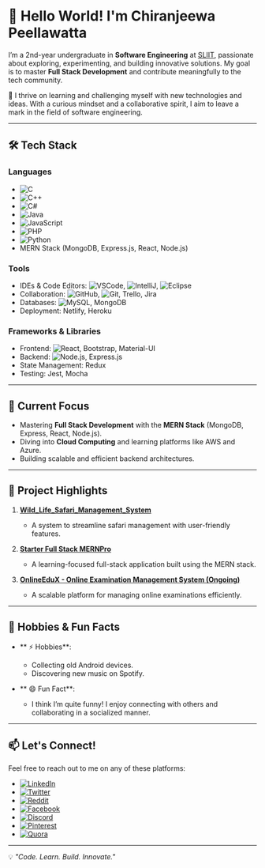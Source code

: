 
# 👋 Hello World! I'm Chiranjeewa Peellawatta  

I’m a 2nd-year undergraduate in **Software Engineering** at [SLIIT](https://www.sliit.lk), passionate about exploring, experimenting, and building innovative solutions. My goal is to master **Full Stack Development** and contribute meaningfully to the tech community.  

🌱 I thrive on learning and challenging myself with new technologies and ideas. With a curious mindset and a collaborative spirit, I aim to leave a mark in the field of software engineering.  

---

## 🛠 Tech Stack  

### **Languages**  
- ![C](https://img.shields.io/badge/-C-A8B9CC?style=flat-square&logo=c&logoColor=black)  
- ![C++](https://img.shields.io/badge/-C++-00599C?style=flat-square&logo=c%2B%2B&logoColor=white)  
- ![C#](https://img.shields.io/badge/-CSharp-239120?style=flat-square&logo=csharp&logoColor=white)  
- ![Java](https://img.shields.io/badge/-Java-007396?style=flat-square&logo=java&logoColor=white)  
- ![JavaScript](https://img.shields.io/badge/-JavaScript-F7DF1E?style=flat-square&logo=javascript&logoColor=black)  
- ![PHP](https://img.shields.io/badge/-PHP-777BB4?style=flat-square&logo=php&logoColor=white)  
- ![Python](https://img.shields.io/badge/-Python-3776AB?style=flat-square&logo=python&logoColor=white)  
- MERN Stack (MongoDB, Express.js, React, Node.js)  

### **Tools**  
- IDEs & Code Editors: ![VSCode](https://img.shields.io/badge/-VS%20Code-007ACC?style=flat-square&logo=visual-studio-code&logoColor=white), ![IntelliJ](https://img.shields.io/badge/-IntelliJ_IDEA-000000?style=flat-square&logo=intellij-idea&logoColor=white), ![Eclipse](https://img.shields.io/badge/-Eclipse-2C2255?style=flat-square&logo=eclipse&logoColor=white)  
- Collaboration: ![GitHub](https://img.shields.io/badge/-GitHub-181717?style=flat-square&logo=github&logoColor=white), ![Git](https://img.shields.io/badge/-Git-F05032?style=flat-square&logo=git&logoColor=white), Trello, Jira  
- Databases: ![MySQL](https://img.shields.io/badge/-MySQL-4479A1?style=flat-square&logo=mysql&logoColor=white), MongoDB  
- Deployment: Netlify, Heroku  

### **Frameworks & Libraries**  
- Frontend: ![React](https://img.shields.io/badge/-React-61DAFB?style=flat-square&logo=react&logoColor=black), Bootstrap, Material-UI  
- Backend: ![Node.js](https://img.shields.io/badge/-Node.js-339933?style=flat-square&logo=node.js&logoColor=white), Express.js  
- State Management: Redux  
- Testing: Jest, Mocha  

---

## 🌟 Current Focus  
- Mastering **Full Stack Development** with the **MERN Stack** (MongoDB, Express, React, Node.js).  
- Diving into **Cloud Computing** and learning platforms like AWS and Azure.  
- Building scalable and efficient backend architectures.  

---

## 📂 Project Highlights  
1. **[Wild_Life_Safari_Management_System](https://github.com/ChiranjeewaPeellawatta/Wild_Life_Safari_Management_System)**  
   - A system to streamline safari management with user-friendly features.  

2. **[Starter Full Stack MERNPro](https://github.com/ChiranjeewaPeellawatta/MernPro)**  
   - A learning-focused full-stack application built using the MERN stack.  

3. **[OnlineEduX - Online Examination Management System (Ongoing)](https://github.com/ChiranjeewaPeellawatta/OnlineEduX---Online_Examination_Management_System)**  
   - A scalable platform for managing online examinations efficiently.  

---

## 🎵 Hobbies & Fun Facts  
- ** ⚡ Hobbies**:  
  - Collecting old Android devices.  
  - Discovering new music on Spotify.  

- ** 😄 Fun Fact**:  
  - I think I’m quite funny! I enjoy connecting with others and collaborating in a socialized manner.  

---

## 📫 Let's Connect!  
Feel free to reach out to me on any of these platforms:  

- [![LinkedIn](https://img.shields.io/badge/-LinkedIn-0A66C2?style=flat-square&logo=linkedin&logoColor=white)](https://www.linkedin.com/in/chiranjeewa-lankeshwara-453866305/)  
- [![Twitter](https://img.shields.io/badge/-Twitter-1DA1F2?style=flat-square&logo=twitter&logoColor=white)](https://x.com/DJ_RaaX)  
- [![Reddit](https://img.shields.io/badge/-Reddit-FF4500?style=flat-square&logo=reddit&logoColor=white)](https://www.reddit.com/user/DJRaaX/)  
- [![Facebook](https://img.shields.io/badge/-Facebook-1877F2?style=flat-square&logo=facebook&logoColor=white)](https://www.facebook.com/chiranjeewalankeshwara)  
- [![Discord](https://img.shields.io/badge/-Discord-5865F2?style=flat-square&logo=discord&logoColor=white)](https://discordapp.com/users/chiraax#6841)  
- [![Pinterest](https://img.shields.io/badge/-Pinterest-BD081C?style=flat-square&logo=pinterest&logoColor=white)](https://www.pinterest.com/chiranjeewalankeshwara/)  
- [![Quora](https://img.shields.io/badge/-Quora-B92B27?style=flat-square&logo=quora&logoColor=white)](https://www.quora.com/profile/Chiranjeewa-Lankeshwara)  

---

💡 _"Code. Learn. Build. Innovate."_  


<!---
ChiranjeewaPeellawatta/ChiranjeewaPeellawatta is a ✨ special ✨ repository because its `README.md` (this file) appears on your GitHub profile.
You can click the Preview link to take a look at your changes.
--->
